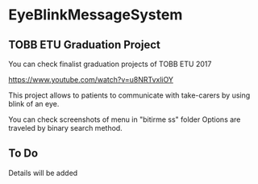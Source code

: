 # EyeBlinkMessageSystem

## TOBB ETU Graduation Project 

You can check finalist graduation projects of TOBB ETU 2017 

https://www.youtube.com/watch?v=u8NRTvxliOY


This project allows to patients to communicate with take-carers by using blink of an eye.

You can check screenshots of menu in "bitirme ss" folder
Options are traveled by binary search method.


## To Do

Details will be added
